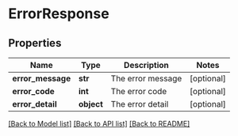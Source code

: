 # ErrorResponse

## Properties
Name | Type | Description | Notes
------------ | ------------- | ------------- | -------------
**error_message** | **str** | The error message | [optional] 
**error_code** | **int** | The error code | [optional] 
**error_detail** | **object** | The error detail | [optional] 

[[Back to Model list]](../README.md#documentation-for-models) [[Back to API list]](../README.md#documentation-for-api-endpoints) [[Back to README]](../README.md)


